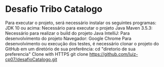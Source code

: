 # Desafio Tribo Catalogo
Para executar o projeto, será necessário instalar os seguintes programas:
JDK 10 ou acima: Necessário para executar o projeto Java
Maven 3.5.3: Necessário para realizar o build do projeto Java
IntelliJ: Para desenvolvimento do projeto
Navegador: Google Chrome
Para desenvolvimento ou execução dos testes, é necessário clonar o projeto do GitHub em um diretório de sua preferência:
cd "diretorio de sua preferencia"
Clone with HTTPS
git clone https://github.com/luiz-cp07/desafioCatalogo.git
